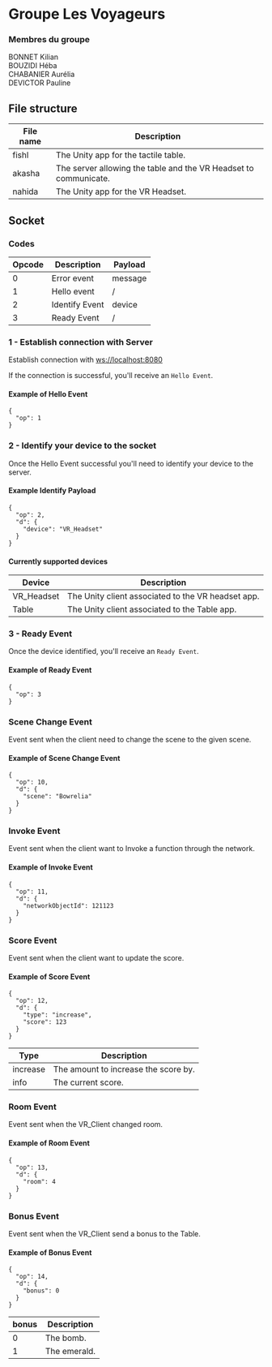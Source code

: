 # Groupe Les Voyageurs
### Membres du groupe
BONNET Kilian <br>
BOUZIDI Héba<br>
CHABANIER Aurélia<br>
DEVICTOR Pauline<br>

## File structure
| File name | Description |
| --------- | ----------- |
| fishl | The Unity app for the tactile table. |
| akasha | The server allowing the table and the VR Headset to communicate. |
| nahida | The Unity app for the VR Headset. |



## Socket
### Codes
| Opcode | Description | Payload |
| ------ | ----------- | ------- |
| 0 | Error event | message |
| 1 | Hello event | / |
| 2 | Identify Event | device |
| 3 | Ready Event | / |

### 1 - Establish connection with Server
Establish connection with [ws://localhost:8080](ws://localhost:8080)

If the connection is successful, you'll receive an `Hello Event`.

#### Example of Hello Event
```
{
  "op": 1
}
```

### 2 - Identify your device to the socket
Once the Hello Event successful you'll need to identify your device to the server.

#### Example Identify Payload
```
{
  "op": 2,
  "d": {
    "device": "VR_Headset"
  }
}
```
#### Currently supported devices
| Device | Description |
| ------ | ----------- |
| VR_Headset | The Unity client associated to the VR headset app. |
| Table | The Unity client associated to the Table app. |

### 3 - Ready Event
Once the device identified, you'll receive an `Ready Event`. 

#### Example of Ready Event
```
{
  "op": 3
}
```

### Scene Change Event
Event sent when the client need to change the scene to the given scene.

#### Example of Scene Change Event
```
{
  "op": 10,
  "d": {
    "scene": "Bowrelia"
  }
}
```

### Invoke Event
Event sent when the client want to Invoke a function through the network.

#### Example of Invoke Event
```
{
  "op": 11,
  "d": {
    "networkObjectId": 121123
  }
}
```
### Score Event
Event sent when the client want to update the score.

#### Example of Score Event
```
{
  "op": 12,
  "d": {
    "type": "increase",
    "score": 123
  }
}
```

| Type | Description |
| --------- | ----------- |
| increase | The amount to increase the score by. |
| info | The current score. |

### Room Event
Event sent when the VR_Client changed room.

#### Example of Room Event
```
{
  "op": 13,
  "d": {
    "room": 4
  }
}
```

### Bonus Event
Event sent when the VR_Client send a bonus to the Table.

#### Example of Bonus Event
```
{
  "op": 14,
  "d": {
    "bonus": 0
  }
}
```
| bonus | Description |
| --------- | ----------- |
| 0 | The bomb. |
| 1 | The emerald. |
